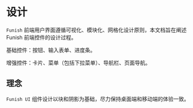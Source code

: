 # 设计

`Funish` 前端用户界面遵循可视化、模块化、网格化设计原则，本文档旨在阐述 Funish 前端控件的设计过程。

基础控件：按钮、输入表单、进度条。

增强控件：卡片、菜单（包括下拉菜单）、导航栏、页面导航。

## 理念

`Funish UI` 组件设计以块和阴影为基础，尽力保持桌面端和移动端的体验一致。
